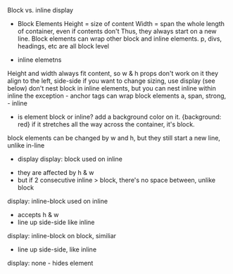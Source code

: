 Block vs. inline display

* Block Elements
  Height = size of content
  Width = span the whole length of container, even if contents don't
  Thus, they always start on a new line. 
  Block elements can wrap other block and inline elements.
  p, divs, headings, etc are all block level

* inline elemetns

Height and width always fit content, so w & h props don't work on it
they align to the left, side-side
if  you want to change sizing, use display (see below)
don't nest block in inline elements, but you can nest inline within inline
the exception - anchor tags can wrap block elements<a><span></span></a>
a, span, strong, - inline

* is element block or inline? 
  add a background color on it.  {background: red}
  if it stretches all the way across the container, it's block.  

block elements can be changed by w and h, but they still start a new line, unlike in-line

* display 
  display: block used on inline 

 - they are affected by h & w
 - but if 2 consecutive inline > block, there's no space between, unlike block 

display: inline-block used on inline 

- accepts h & w 
- line up side-side like inline

display: inline-block on block, similiar

- line up side-side, like inline

display: none - hides element